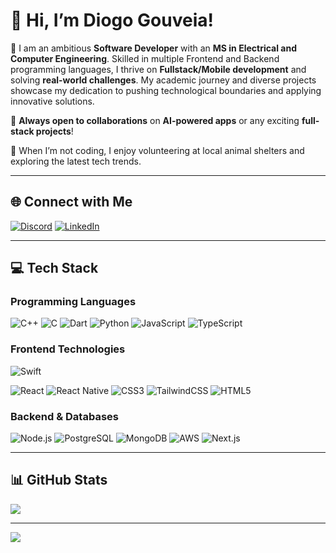# 👋 Hi, I’m Diogo Gouveia!  
🚀 I am an ambitious **Software Developer** with an **MS in Electrical and Computer Engineering**. Skilled in multiple Frontend and Backend programming languages, I thrive on **Fullstack/Mobile development** and solving **real-world challenges**. My academic journey and diverse projects showcase my dedication to pushing technological boundaries and applying innovative solutions.  

🌱 **Always open to collaborations** on **AI-powered apps** or any exciting **full-stack projects**!  

🐾 When I’m not coding, I enjoy volunteering at local animal shelters and exploring the latest tech trends.  

---

## 🌐 Connect with Me  
[![Discord](https://img.shields.io/badge/Discord-%237289DA.svg?style=for-the-badge&logo=discord&logoColor=white)](https://discord.gg/feguenex) [![LinkedIn](https://img.shields.io/badge/LinkedIn-%230077B5.svg?style=for-the-badge&logo=linkedin&logoColor=white)](https://www.linkedin.com/in/diogo-gouveia-812a20212/)  

---

## 💻 Tech Stack  
### **Programming Languages**  
![C++](https://img.shields.io/badge/C++-%2300599C.svg?style=for-the-badge&logo=c%2B%2B&logoColor=white)  ![C](https://img.shields.io/badge/C-%2300599C.svg?style=for-the-badge&logo=c&logoColor=white)  ![Dart](https://img.shields.io/badge/Dart-%230175C2.svg?style=for-the-badge&logo=dart&logoColor=white)  ![Python](https://img.shields.io/badge/Python-%233670A0.svg?style=for-the-badge&logo=python&logoColor=ffdd54)  ![JavaScript](https://img.shields.io/badge/JavaScript-%23323330.svg?style=for-the-badge&logo=javascript&logoColor=%23F7DF1E)  ![TypeScript](https://img.shields.io/badge/TypeScript-%23007ACC.svg?style=for-the-badge&logo=typescript&logoColor=white)  

### **Frontend Technologies**  
![Swift](https://img.shields.io/badge/Swift-%23FA7343.svg?style=for-the-badge&logo=swift&logoColor=white)

![React](https://img.shields.io/badge/React-%2320232a.svg?style=for-the-badge&logo=react&logoColor=%2361DAFB)  ![React Native](https://img.shields.io/badge/React_Native-%2320232a.svg?style=for-the-badge&logo=react&logoColor=%2361DAFB)  ![CSS3](https://img.shields.io/badge/CSS3-%231572B6.svg?style=for-the-badge&logo=css3&logoColor=white)  ![TailwindCSS](https://img.shields.io/badge/TailwindCSS-%2338B2AC.svg?style=for-the-badge&logo=tailwind-css&logoColor=white)  ![HTML5](https://img.shields.io/badge/HTML5-%23E34F26.svg?style=for-the-badge&logo=html5&logoColor=white)  

### **Backend & Databases**  
![Node.js](https://img.shields.io/badge/Node.js-6DA55F?style=for-the-badge&logo=node.js&logoColor=white)  ![PostgreSQL](https://img.shields.io/badge/PostgreSQL-%23316192.svg?style=for-the-badge&logo=postgresql&logoColor=white)  ![MongoDB](https://img.shields.io/badge/MongoDB-%234ea94b.svg?style=for-the-badge&logo=mongodb&logoColor=white)  ![AWS](https://img.shields.io/badge/AWS-%23FF9900.svg?style=for-the-badge&logo=amazon-aws&logoColor=white)  ![Next.js](https://img.shields.io/badge/Next.js-black?style=for-the-badge&logo=next.js&logoColor=white)  

---

## 📊 GitHub Stats  
![](https://github-readme-stats.vercel.app/api/top-langs/?username=DiogoSGouveia&theme=dark&hide_border=false&include_all_commits=false&count_private=false&layout=compact)  

---
<!-- 
### ✍️ Random Dev Quote  
![](https://quotes-github-readme.vercel.app/api?type=horizontal&theme=dark)  

---
-->

[![](https://visitcount.itsvg.in/api?id=DiogoSGouveia&icon=0&color=6)](https://visitcount.itsvg.in)  


